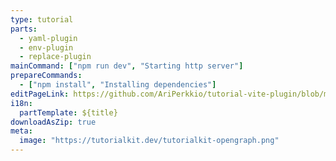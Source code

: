 ```yaml
---
type: tutorial
parts:
  - yaml-plugin
  - env-plugin
  - replace-plugin
mainCommand: ["npm run dev", "Starting http server"]
prepareCommands:
  - ["npm install", "Installing dependencies"]
editPageLink: https://github.com/AriPerkkio/tutorial-vite-plugin/blob/main/src/content/tutorial/${path}?plain=1
i18n:
  partTemplate: ${title}
downloadAsZip: true
meta:
  image: "https://tutorialkit.dev/tutorialkit-opengraph.png"
---
```

